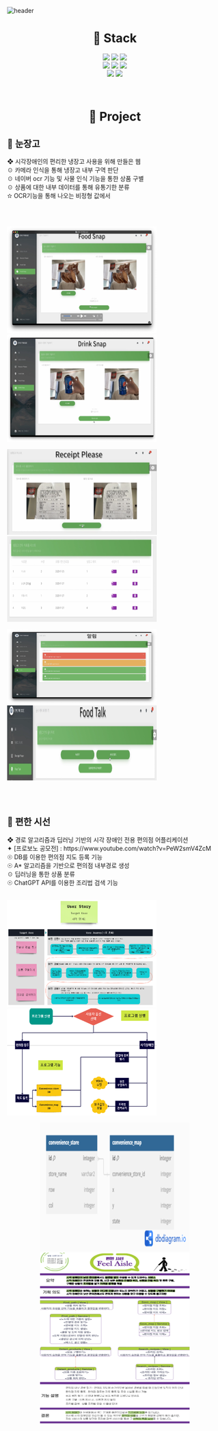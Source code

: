<!--
**WiseChestnutTree/WiseChestnutTree** is a ✨ _special_ ✨ repository because its `README.md` (this file) appears on your GitHub profile.

Here are some ideas to get you started:

- 🔭 I’m currently working on ...
- 🌱 I’m currently learning ...
- 👯 I’m looking to collaborate on ...
- 🤔 I’m looking for help with ...
- 💬 Ask me about ...
- 📫 How to reach me: ...
- 😄 Pronouns: ...
- ⚡ Fun fact: ...
[![JS](https://img.shields.io/badge/JavaScript-F7DF1E?style=flat-square&logo=JavaScript&logoColor=black)](github.com/WiseChestnutTree/TODO-List)
-->

![header](https://capsule-render.vercel.app/api?type=Waving&color=auto&height=300&section=header&text=🍔Yool's🍔%20&fontSize=90)

<div align=center>
<h1>🍟 Stack</h1> 
</div>

<div align=center>
<img src="https://img.shields.io/badge/java-007396?style=for-the-badge&logo=java&logoColor=white"> 
<img src="https://img.shields.io/badge/spring-6DB33F?style=for-the-badge&logo=spring&logoColor=white">
<img src="https://img.shields.io/badge/springboot-6DB33F?style=for-the-badge&logo=springboot&logoColor=white">
<br>
<img src="https://img.shields.io/badge/c-00599C?style=for-the-badge&logo=c%2B%2B&logoColor=white">
<img src="https://img.shields.io/badge/python-3776AB?style=for-the-badge&logo=python&logoColor=white"> 
<img src="https://img.shields.io/badge/mysql-4479A1?style=for-the-badge&logo=mysql&logoColor=white">
<br>
<img src="https://img.shields.io/badge/github-181717?style=for-the-badge&logo=github&logoColor=white">
<img src="https://img.shields.io/badge/git-F05032?style=for-the-badge&logo=git&logoColor=white">
<br><br><br>
</div>


<div align=center>
<h1>🍟 Project</h1> 
</div>
<h2>🥤 눈장고</h2>
❖ 시각장애인의 편리한 냉장고 사용을 위해 만들은 웹
<br>
☉ 카메라 인식을 통해 냉장고 내부 구역 판단
<br>
☉ 네이버 ocr 기능 및 사물 인식 기능을 통한 상품 구별
<br>
☉ 상품에 대한 내부 데이터를 통해 유통기한 분류
<br>
✫ OCR기능을 통해 나오는 비정형 값에서 

<br><br>
<p>
  <img width="350" height="250" src="https://github.com/WiseChestnutTree/shotPic/blob/main/Eye_Food.png">
  <img width="350" height="250" src="https://github.com/WiseChestnutTree/shotPic/blob/main/Eye_Drinks.png">
</p>

<p>
  <img width="350" height="200" src="https://github.com/WiseChestnutTree/shotPic/blob/main/Eye_Receipt.png">
  <img width="350" height="200" src="https://github.com/WiseChestnutTree/shotPic/blob/main/Eye_FList.png">
</p>

<p>
  <img width="350" height="175" src="https://github.com/WiseChestnutTree/shotPic/blob/main/Eye_alarm.png">
  <img width="350" height="175" src="https://github.com/WiseChestnutTree/shotPic/blob/main/Eye_Voice.png">
</p>


<br><br>
<h2>🥤 편한 시선</h2>
❖ 경로 알고리즘과 딥러닝 기반의 시각 장애인 전용 편의점 어플리케이션
<br>
✦ [프로보노 공모전] : https://www.youtube.com/watch?v=PeW2smV4ZcM
<br>
☉ DB를 이용한 편의점 지도 등록 기능
<br>
☉ A* 알고리즘을 기반으로 편의점 내부경로 생성
<br>
☉ 딥러닝을 통한 상품 분류
<br>
☉ ChatGPT API를 이용한 조리법 검색 기능
<br><br>

<p>
  <img width="350" height="250" src="https://github.com/WiseChestnutTree/shotPic/blob/main/TARGET_USER.png">
  <img width="350" height="250" src="https://github.com/WiseChestnutTree/shotPic/blob/main/TARGET_PROGRAM.png">
</p>
<p align="center">
  <img width="350" height="300" src="https://github.com/WiseChestnutTree/shotPic/blob/main/TARGET_DB.png">
  <img width="350" height="400" src="https://github.com/WiseChestnutTree/shotPic/blob/main/TARGET_PANNEL.png">
</p>




